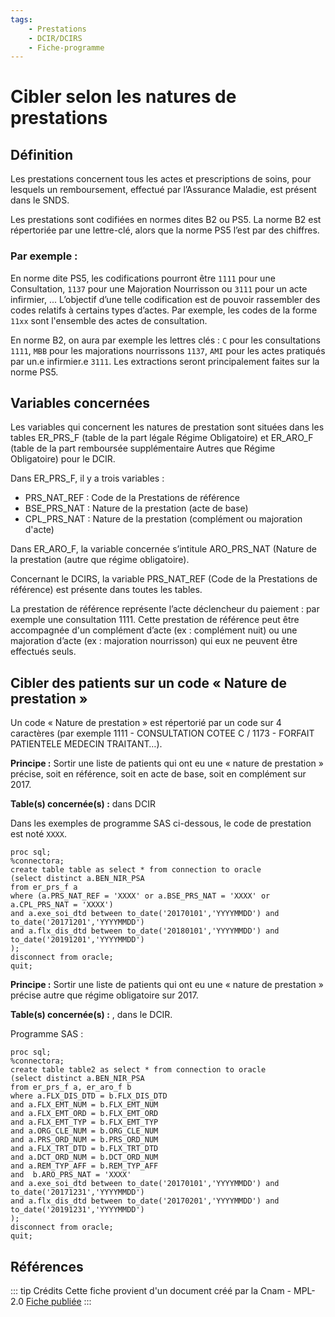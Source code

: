 ```yaml
---
tags:
    - Prestations
    - DCIR/DCIRS
    - Fiche-programme
---
```


# Cibler selon les natures de prestations
<!-- SPDX-License-Identifier: MPL-2.0 -->

<TagLinks />

## Définition
Les prestations concernent tous les actes et prescriptions de soins, pour lesquels un remboursement, effectué par l’Assurance Maladie, est présent dans le SNDS. 

Les prestations sont codifiées en normes dites B2 ou PS5. 
La norme B2 est répertoriée par une lettre-clé, alors que la norme PS5 l’est par des chiffres.

### Par exemple :
En norme dite PS5, les codifications pourront être `1111` pour une Consultation, `1137` pour une Majoration Nourrisson ou `3111` pour un acte infirmier, ...
L’objectif d’une telle codification est de pouvoir rassembler des codes relatifs à certains types d’actes.
Par exemple, les codes de la forme `11xx` sont l'ensemble des actes de consultation.

En norme B2, on aura par exemple les lettres clés : `C` pour les consultations `1111`, `MBB` pour les majorations nourrissons `1137`, `AMI` pour les actes pratiqués par un.e infirmier.e `3111`.
Les extractions seront principalement faites sur la norme PS5.

## Variables concernées
Les variables qui concernent les natures de prestation sont situées dans les tables ER_PRS_F (table de la part légale Régime Obligatoire) et ER_ARO_F (table de la part remboursée supplémentaire Autres que Régime Obligatoire) pour le DCIR.

Dans ER_PRS_F, il y a trois variables :
- PRS_NAT_REF : Code de la Prestations de référence
- BSE_PRS_NAT : Nature de la prestation (acte de base)
- CPL_PRS_NAT : Nature de la prestation (complément ou majoration d'acte)

Dans ER_ARO_F, la variable concernée s’intitule ARO_PRS_NAT (Nature de la prestation (autre que régime obligatoire).

Concernant le DCIRS, la variable PRS_NAT_REF (Code de la Prestations de référence) est présente dans toutes les tables.

La prestation de référence représente l’acte déclencheur du paiement : par exemple une consultation 1111.
Cette prestation de référence peut être accompagnée d'un complément d’acte (ex : complément nuit) ou une majoration d’acte (ex : majoration nourrisson) qui eux ne peuvent être effectués seuls.

## Cibler des patients sur un code « Nature de prestation »
Un code « Nature de prestation » est répertorié par un code sur 4 caractères (par exemple 1111 - CONSULTATION COTEE C / 1173 - FORFAIT PATIENTELE MEDECIN TRAITANT…).

**Principe :** Sortir une liste de patients qui ont eu une « nature de prestation » précise, soit en référence, soit en acte de base, soit en complément sur 2017. 

**Table(s) concernée(s) :** <PreviewPage text="ER_PRS_F" link="../tables/ER_PRS_F/" /> dans DCIR

Dans les exemples de programme SAS ci-dessous, le code de prestation est noté `XXXX`.

```sas
proc sql;
%connectora;
create table table as select * from connection to oracle
(select distinct a.BEN_NIR_PSA
from er_prs_f a
where (a.PRS_NAT_REF = 'XXXX' or a.BSE_PRS_NAT = 'XXXX' or a.CPL_PRS_NAT = 'XXXX')
and a.exe_soi_dtd between to_date('20170101','YYYYMMDD') and to_date('20171201','YYYYMMDD')
and a.flx_dis_dtd between to_date('20180101','YYYYMMDD') and to_date('20191201','YYYYMMDD')
);
disconnect from oracle;
quit;

```

**Principe :** Sortir une liste de patients qui ont eu une « nature de prestation » précise autre que régime obligatoire sur 2017. 

**Table(s) concernée(s) :** <PreviewPage text="ER_PRS_F" link="../tables/ER_PRS_F/" />, <PreviewPage text="ER_ARO_F" link="../tables/ER_ARO_F/" /> dans le DCIR.

Programme SAS :

```sas
proc sql;
%connectora;
create table table2 as select * from connection to oracle
(select distinct a.BEN_NIR_PSA
from er_prs_f a, er_aro_f b
where a.FLX_DIS_DTD = b.FLX_DIS_DTD 
and a.FLX_EMT_NUM = b.FLX_EMT_NUM 
and a.FLX_EMT_ORD = b.FLX_EMT_ORD 
and a.FLX_EMT_TYP = b.FLX_EMT_TYP 
and a.ORG_CLE_NUM = b.ORG_CLE_NUM 
and a.PRS_ORD_NUM = b.PRS_ORD_NUM 
and a.FLX_TRT_DTD = b.FLX_TRT_DTD
and a.DCT_ORD_NUM = b.DCT_ORD_NUM 
and a.REM_TYP_AFF = b.REM_TYP_AFF
and  b.ARO_PRS_NAT = 'XXXX'
and a.exe_soi_dtd between to_date('20170101','YYYYMMDD') and to_date('20171231','YYYYMMDD')
and a.flx_dis_dtd between to_date('20170201','YYYYMMDD') and to_date('20191231','YYYYMMDD')
);
disconnect from oracle;
quit;
```


## Références

::: tip Crédits
Cette fiche provient d'un document créé par la Cnam - MPL-2.0
[Fiche publiée](../files/Cnam/2019-10_Cnam_Programmes-SAS-Nature-Prestation_MPL-2.0.doc)
:::
